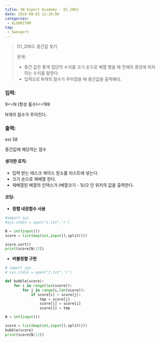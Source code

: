 ```yaml
---
title: SW Expert Academy - D1_2063
date: 2019-08-02 12:28:00
categories:
 - ALGORITHM
tag:
 - Swexpert
---
```


> D1_2063. 중간값 찾기
>
> 문제:
>
> - 중간 값은 통계 집단의 수치를 크기 순으로 배열 했을 때 전체의 중앙에 위치하는 수치를 말한다.
> - 입력으로 N개의 점수가 주어졌을 때 중간값을 출력해라.

### 입력:

9<=N (항상 홀수)<=199

N개의 점수가 주어진다.



### 출력:

ex) 58

중간값에 해당하는 점수



#### 생각한 로직:

- 입력 받는 테스크 케이스 원소를 리스트에 넣는다.
- 크기 순으로 재배열 한다.
- 재배열된 배열의 인덱스가 (배열크기 - 1)//2 인 위치의 값을 출력한다.



#### 코딩:

- **정렬 내장함수 사용**

```python
#import sys
#sys.stdin = open("1.txt",'r')

N = int(input())
score = list(map(int,input().split()))

score.sort()
print(score[N//2])
```



- **버블정렬 구현**

```python
# import sys
# sys.stdin = open("1.txt",'r')

def bubble(score):
    for i in range(len(score)):
        for j in range(i,len(score)):
            if score[i] > score[j]:
                tmp = score[j]
                score[j] = score[i]
                score[i] = tmp

N = int(input())

score = list(map(int,input().split()))
bubble(score)
print(score[N//2])
```



[출처]: https://www.swexpertacademy.com/